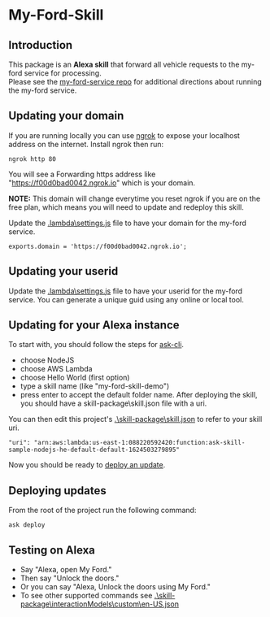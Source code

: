 # My-Ford-Skill

## Introduction
This package is an **Alexa skill** that forward all vehicle requests to the my-ford service for processing.  
Please see the [my-ford-service repo](https://www.github.com/jamisonderek/my-ford-service) for additional directions about 
running the my-ford service.


## Updating your domain
If you are running locally you can use [ngrok](https://dashboard.ngrok.com/get-started/setup) to expose your localhost
address on the internet.  Install ngrok then run:
```
ngrok http 80
```
You will see a Forwarding https address like "https://f00d0bad0042.ngrok.io" which is your domain.<p>
**NOTE:** This domain will change everytime you reset ngrok if you are on the free plan, which means
you will need to update and redeploy this skill.

Update the [.lambda\settings.js](.\lambda\settings.js) file to have your domain for the my-ford service.  
```
exports.domain = 'https://f00d0bad0042.ngrok.io';
```

## Updating your userid
Update the [.lambda\settings.js](.\lambda\settings.js) file to have your userid for the my-ford service.  You can generate a unique guid
using any online or local tool.

## Updating for your Alexa instance
To start with, you should follow the steps for [ask-cli](https://github.com/alexa/ask-cli#getting-started).
- choose NodeJS
- choose AWS Lambda
- choose Hello World (first option)
- type a skill name (like "my-ford-skill-demo")
- press enter to accept the default folder name.
After deploying the skill, you should have a skill-package\skill.json file with a uri.

You can then edit this project's [.\skill-package\skill.json](.\skill-package\skill.json) to refer to your skill uri.
```
"uri": "arn:aws:lambda:us-east-1:088220592420:function:ask-skill-sample-nodejs-he-default-default-1624503279895"
```

Now you should be ready to [deploy an update](#deploying-updates).


## Deploying updates
From the root of the project run the following command:
```
ask deploy
```


## Testing on Alexa
- Say "Alexa, open My Ford."
- Then say "Unlock the doors."
- Or you can say "Alexa, Unlock the doors using My Ford."
- To see other supported commands see [.\skill-package\interactionModels\custom\en-US.json](.\skill-package\interactionModels\custom\en-US.json)